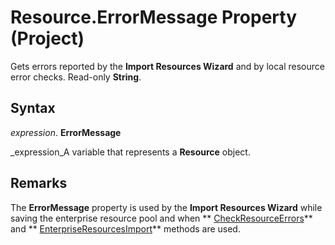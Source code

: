 
# Resource.ErrorMessage Property (Project)

Gets errors reported by the  **Import Resources Wizard** and by local resource error checks. Read-only **String**.


## Syntax

 _expression_. **ErrorMessage**

 _expression_A variable that represents a  **Resource** object.


## Remarks

The  **ErrorMessage** property is used by the **Import Resources Wizard** while saving the enterprise resource pool and when ** [CheckResourceErrors](780cf9c8-078b-3707-f0e4-a468432c1ced.md)** and ** [EnterpriseResourcesImport](58b92ff5-da61-07cc-daca-b56e4270a8a4.md)** methods are used.

